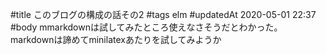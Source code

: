 #title
このブログの構成の話その2
#tags
elm
#updatedAt
2020-05-01 22:37
#body
mmarkdownは試してみたところ使えなさそうだとわかった。
markdownは諦めてminilatexあたりを試してみようか
